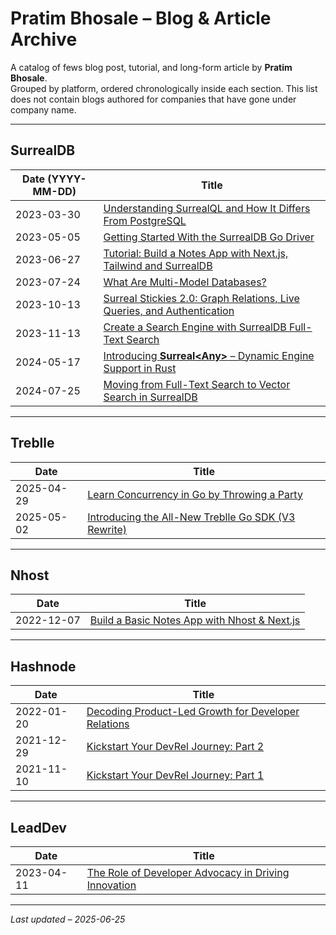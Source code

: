 # Pratim Bhosale – Blog & Article Archive  

A catalog of fews blog post, tutorial, and long-form article by **Pratim Bhosale**.  
Grouped by platform, ordered chronologically inside each section.
This list does not contain blogs authored for companies that have gone under company name. 

---

## SurrealDB

| Date (YYYY-MM-DD) | Title |
|-------------------|-------|
| 2023-03-30 | [Understanding SurrealQL and How It Differs From PostgreSQL](https://surrealdb.com/blog/understanding-surrealql-and-how-it-is-different-from-postgresql)  |
| 2023-05-05 | [Getting Started With the SurrealDB Go Driver](https://surrealdb.com/blog/getting-started-with-the-surrealdb-go-driver)  |
| 2023-06-27 | [Tutorial: Build a Notes App with Next.js, Tailwind and SurrealDB](https://surrealdb.com/blog/tutorial-build-a-notes-app-with-next-js-tailwind-and-surrealdb)  |
| 2023-07-24 | [What Are Multi-Model Databases?](https://surrealdb.com/blog/what-are-multi-model-databases)  |
| 2023-10-13 | [Surreal Stickies 2.0: Graph Relations, Live Queries, and Authentication](https://surrealdb.com/blog/surreal-stickies-2-0-adding-graph-relations-live-queries-and-authentication)  |
| 2023-11-13 | [Create a Search Engine with SurrealDB Full-Text Search](https://surrealdb.com/blog/create-a-search-engine-with-surrealdb-full-text-search)  |
| 2024-05-17 | [Introducing **Surreal\<Any>** – Dynamic Engine Support in Rust](https://surrealdb.com/blog/introducing-surrealany-dynamic-support-for-any-engine-in-rust)  |
| 2024-07-25 | [Moving from Full-Text Search to Vector Search in SurrealDB](https://surrealdb.com/blog/moving-from-full-text-search-to-vector-search-in-surrealdb)  |

---

## Treblle

| Date | Title |
|------|-------|
| 2025-04-29 | [Learn Concurrency in Go by Throwing a Party](https://blog.treblle.com/learn-concurrency-in-go/)  |
| 2025-05-02 | [Introducing the All-New Treblle Go SDK (V3 Rewrite)](https://blog.treblle.com/introducing-the-all-new-treblle-go-sdk-a-rewrite-to-support-treblle-v3/)  |

---

## Nhost

| Date | Title |
|------|-------|
| 2022-12-07 | [Build a Basic Notes App with Nhost & Next.js](https://nhost.io/blog/build-a-simple-notes-app-with-nhost-and-nextjs)  |

---

## Hashnode

| Date | Title |
|------|-------|
| 2022-01-20 | [Decoding Product-Led Growth for Developer Relations](https://pratimblogs.hashnode.dev/decoding-product-led-growth-for-developer-relations) |
| 2021-12-29 | [Kickstart Your DevRel Journey: Part 2](https://pratimblogs.hashnode.dev/kickstart-your-devrel-journey-part-2) |
| 2021-11-10 | [Kickstart Your DevRel Journey: Part 1](https://pratimblogs.hashnode.dev/kickstart-your-dev-rel-journey-part-1) |

---

## LeadDev

| Date | Title |
|------|-------|
| 2023-04-11 | [The Role of Developer Advocacy in Driving Innovation](https://leaddev.com/communication/role-developer-advocacy-driving-innovation)  |

---

_Last updated – 2025-06-25_
